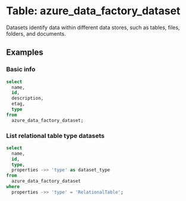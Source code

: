 # Table: azure_data_factory_dataset

 Datasets identify data within different data stores, such as tables, files, folders, and documents.

## Examples

### Basic info

```sql
select
  name,
  id,
  description,
  etag,
  type
from
  azure_data_factory_dataset;
```


### List relational table type datasets

```sql
select
  name,
  id,
  type,
  properties ->> 'type' as dataset_type
from
  azure_data_factory_dataset
where
  properties ->> 'type' = 'RelationalTable';
```